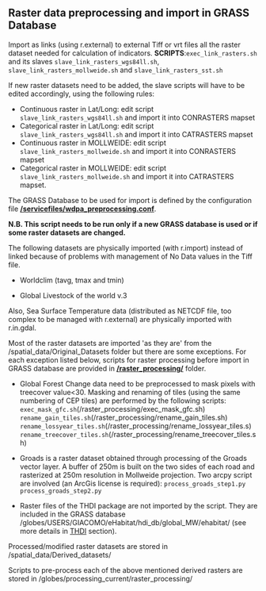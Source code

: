 ## **Raster data preprocessing and import in GRASS Database** 

Import as links (using r.external) to external Tiff or vrt files all the raster dataset needed for calculation of indicators. 
**SCRIPTS**:`exec_link_rasters.sh` and its slaves `slave_link_rasters_wgs84ll.sh`, `slave_link_rasters_mollweide.sh` and `slave_link_rasters_sst.sh`

If new raster datasets need to be added, the slave scripts will have to be edited accordingly, using the following rules:

* Continuous raster in Lat/Long: edit script `slave_link_rasters_wgs84ll.sh` and import it into CONRASTERS mapset
* Categorical raster in Lat/Long: edit script `slave_link_rasters_wgs84ll.sh` and import it into CATRASTERS mapset
* Continuous raster in MOLLWEIDE: edit script `slave_link_rasters_mollweide.sh` and import it into CONRASTERS mapset
* Categorical raster in MOLLWEIDE: edit script `slave_link_rasters_mollweide.sh` and import it into CATRASTERS mapset.


The GRASS Database to be used for import is defined by the configuration file  **[/servicefiles/wdpa\_preprocessing.conf](/servicefiles/wdpa\_preprocessing.conf)**.

**N.B. This script needs to be run only if a new GRASS database is used or if some raster datasets are changed.**

The following datasets are physically imported (with r.import) instead of linked because of problems with management of No Data values in the Tiff file.


* Worldclim (tavg, tmax and tmin)

* Global Livestock of the world v.3

Also, Sea Surface Temperature data (distributed as NETCDF file, too complex to be managed with r.external) are physically imported with r.in.gdal.

Most of the raster datasets are imported 'as they are' from the /spatial\_data/Original\_Datasets folder but there are some exceptions. For each exception listed below, scripts for raster processing before import in GRASS database are provided in  **[/raster_processing/](/raster_processing/)** folder.

* Global Forest Change data need to be preprocessed to mask pixels with treecover value<30. Masking and renaming of tiles (using the same numbering of CEP tiles) are performed by the following scripts:
`exec_mask_gfc.sh`(/raster_processing/exec_mask_gfc.sh)
`rename_gain_tiles.sh`(/raster_processing/rename_gain_tiles.sh)
`rename_lossyear_tiles.sh`(/raster_processing/rename_lossyear_tiles.s)
`rename_treecover_tiles.sh`(/raster_processing/rename_treecover_tiles.sh)

* Groads is a raster dataset obtained through processing of the Groads vector layer. A buffer of 250m is built on the two sides of each road and rasterized at 250m resolution  in Mollweide projection. Two arcpy script are involved (an ArcGis license is required):
`process_groads_step1.py`
`process_groads_step2.py`

* Raster files of the THDI package are not imported by the script. They are included in the GRASS database /globes/USERS/GIACOMO/eHabitat/hdi_db/global_MW/ehabitat/ (see more details in [THDI](./wdpa_processing/#THDI) section).

Processed/modified raster datasets are stored in /spatial\_data/Derived\_datasets/ 

Scripts to pre-process each of the above mentioned derived rasters are stored in /globes/processing\_current/raster\_processing/ 



